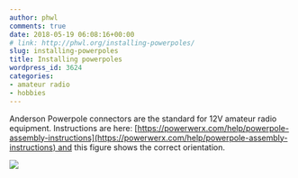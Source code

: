 ```yaml
---
author: phwl
comments: true
date: 2018-05-19 06:08:16+00:00
# link: http://phwl.org/installing-powerpoles/
slug: installing-powerpoles
title: Installing powerpoles
wordpress_id: 3624
categories:
- amateur radio
- hobbies
---
```


Anderson Powerpole connectors are the standard for 12V amateur radio equipment. Instructions are here: [https://powerwerx.com/help/powerpole-assembly-instructions](https://powerwerx.com/help/powerpole-assembly-instructions) and this figure shows the correct orientation.

![](https://powerwerx.azureedge.net/asset/image/assembly/PPpairOKN.jpg)
